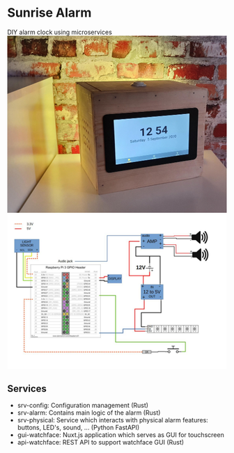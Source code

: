 # Sunrise Alarm
DIY alarm clock using microservices
![Result](schematics/result.jpg)
![Scheme](schematics/scheme.jpg)

## Services
- srv-config: Configuration management (Rust)
- srv-alarm: Contains main logic of the alarm (Rust)
- srv-physical: Service which interacts with physical alarm features: buttons, LED's, sound, ... (Python FastAPI)
- gui-watchface: Nuxt.js application which serves as GUI for touchscreen
- api-watchface: REST API to support watchface GUI (Rust)